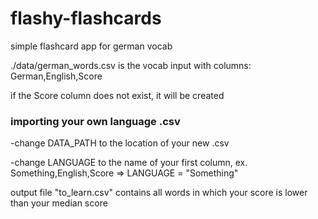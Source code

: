 # flashy-flashcards
simple flashcard app for german vocab


./data/german_words.csv is the vocab input with columns: German,English,Score

if the Score column does not exist, it will be created


### importing your own language .csv
    
-change DATA_PATH to the location of your new .csv

-change LANGUAGE to the name of your first column, ex. Something,English,Score => LANGUAGE = "Something"
    


output file "to_learn.csv" contains all words in which your score is lower than your median score
